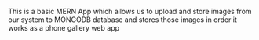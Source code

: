 This is a basic MERN App which allows us to upload and store images from our system to MONGODB database and stores those images in order it works as a phone gallery web app
